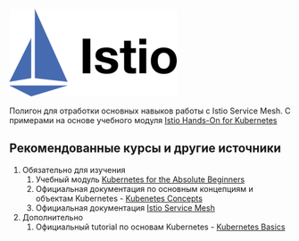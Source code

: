 ![istio version](./assets/istio-logo.png)

Полигон для отработки основных навыков работы с Istio Service Mesh. 
С примерами на основе учебного модуля [Istio Hands-On for Kubernetes](https://www.udemy.com/course/istio-hands-on-for-kubernetes/)


## Рекомендованные курсы и другие источники

1. Обязательно для изучения
    1. Учебный модуль [Kubernetes for the Absolute Beginners](https://www.udemy.com/course/learn-kubernetes/)
    1. Официальная документация по основным концепциям и объектам Kubernetes - [Kubenetes Concepts](https://kubernetes.io/docs/concepts/)
    1. Официальная документация [Istio Service Mesh](https://istio.io/v1.6/)
1. Дополнительно
    1. Официальный tutorial по основам Kubernetes - [Kubernetes Basics](https://kubernetes.io/docs/tutorials/kubernetes-basics/)
